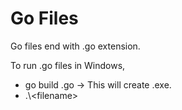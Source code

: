 
# Go Files

Go files end with .go extension.

To run .go files in Windows,
* go build <filename>.go -> This will create <filename>.exe.
* .\\\<filename>
